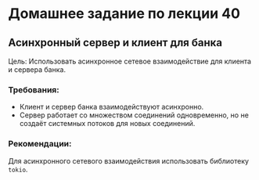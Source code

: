 # Домашнее задание по лекции 40

## Асинхронный сервер и клиент для банка

Цель:
Использовать асинхронное сетевое взаимодействие для клиента и сервера банка.

### Требования:
* Клиент и сервер банка взаимодействуют асинхронно.
* Сервер работает со множеством соединений одновременно, но не создаёт системных потоков для новых соединений.

### Рекомендации:
Для асинхронного сетевого взаимодействия использовать библиотеку `tokio`.


